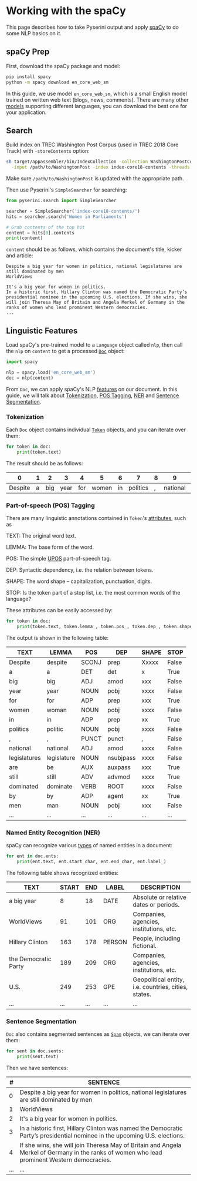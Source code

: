 # Working with the spaCy

This page describes how to take Pyserini output and apply [spaCy](https://spacy.io/) to do some NLP basics on it.


## spaCy Prep

First, download the spaCy package and model:

```bash
pip install spacy
python -m spacy download en_core_web_sm
```

In this guide, we use model `en_core_web_sm`, which is a small English model trained on written web text (blogs, news, comments).
There are many other [models](https://spacy.io/usage/models) supporting different languages, you can download the best one for your application.


## Search

Build index on TREC Washington Post Corpus (used in TREC 2018 Core Track) with `-storeContents` option:

```bash
sh target/appassembler/bin/IndexCollection -collection WashingtonPostCollection -generator WashingtonPostGenerator \
  -input /path/to/WashingtonPost -index index-core18-contents -threads 8 -storePositions -storeDocvectors -storeContents
```

Make sure `/path/to/WashingtonPost` is updated with the appropriate path.

Then use Pyserini's `SimpleSearcher` for searching:

```python
from pyserini.search import SimpleSearcher

searcher = SimpleSearcher('index-core18-contents/')
hits = searcher.search('Women in Parliaments')

# Grab contents of the top hit
content = hits[0].contents
print(content)
```

`content` should be as follows, which contains the document's title, kicker and article:

```text
Despite a big year for women in politics, national legislatures are still dominated by men
WorldViews

It's a big year for women in politics.
In a historic first, Hillary Clinton was named the Democratic Party’s presidential nominee in the upcoming U.S. elections. If she wins, she will join Theresa May of Britain and Angela Merkel of Germany in the ranks of women who lead prominent Western democracies.
...
```


## Linguistic Features

Load spaCy's pre-trained model to a `Language` object called `nlp`, then call the `nlp` on `content` to get a processed [`Doc`](https://spacy.io/api/doc) object:

```python
import spacy

nlp = spacy.load('en_core_web_sm')
doc = nlp(content)
```

From `Doc`, we can apply spaCy's NLP [features](https://spacy.io/usage/spacy-101#features) on our document.
In this guide, we will talk about [Tokenization](#tokenization), [POS Tagging](#part-of-speech-pos-tagging), [NER](#named-entity-recognition-ner) and [Sentence Segmentation](#sentence-segmentation).


### Tokenization

Each `Doc` object contains individual [`Token`](https://spacy.io/api/token) objects, and you can iterate over them:

```python
for token in doc:
    print(token.text)
```

The result should be as follows:

| 0 | 1 | 2 | 3 | 4 | 5 | 6 | 7 | 8 | 9 | 10 | 11 | 12 | 13 | 14 | 15 | ... |
|---|---|---|---|---|---|---|---|---|---|---|---|---|---|---|---|---|
| Despite | a | big | year | for | women | in | politics | , | national | legislatures | are | still | dominated | by | men | ... |


### Part-of-speech (POS) Tagging

There are many linguistic annotations contained in `Token`'s [attributes](https://spacy.io/api/token#attributes), such as

TEXT: The original word text.

LEMMA: The base form of the word.

POS: The simple [UPOS](https://universaldependencies.org/docs/u/pos/) part-of-speech tag.

DEP: Syntactic dependency, i.e. the relation between tokens.

SHAPE: The word shape – capitalization, punctuation, digits.

STOP: Is the token part of a stop list, i.e. the most common words of the language?

These attributes can be easily accessed by:

```python
for token in doc:
    print(token.text, token.lemma_, token.pos_, token.dep_, token.shape_, token.is_stop)
```

The output is shown in the following table:

| TEXT | LEMMA | POS | DEP | SHAPE | STOP |
|---|---|---|---|---|---|
| Despite | despite | SCONJ | prep | Xxxxx | False |
| a | a | DET | det | x | True |
| big | big | ADJ | amod | xxx | False |
| year | year | NOUN | pobj | xxxx | False |
| for | for | ADP | prep | xxx | True |
| women | woman | NOUN | pobj | xxxx | False |
| in | in | ADP | prep | xx | True |
| politics | politic | NOUN | pobj | xxxx | False |
| , | , | PUNCT | punct | , | False |
| national | national | ADJ | amod | xxxx | False |
| legislatures | legislature | NOUN | nsubjpass | xxxx | False |
| are | be | AUX | auxpass | xxx | True |
| still | still | ADV | advmod | xxxx | True |
| dominated | dominate | VERB | ROOT | xxxx | False |
| by | by | ADP | agent | xx | True |
| men | man | NOUN | pobj | xxx | False |
| ... | ... | ... | ... | ... | ... |


### Named Entity Recognition (NER)

spaCy can recognize various [types](https://spacy.io/api/annotation#named-entities) of named entities in a document:

```python
for ent in doc.ents:
    print(ent.text, ent.start_char, ent.end_char, ent.label_)
```

The following table shows recognized entities:

| TEXT | START | END | LABEL | DESCRIPTION |
|---|---|---|---|---|
| a big year | 8 | 18 | DATE | Absolute or relative dates or periods. |
| WorldViews | 91 | 101 | ORG | Companies, agencies, institutions, etc. |
| Hillary Clinton | 163 | 178 | PERSON | People, including fictional. |
| the Democratic Party | 189 | 209 | ORG | Companies, agencies, institutions, etc. |
| U.S. | 249 | 253 | GPE | Geopolitical entity, i.e. countries, cities, states. |
| ... | ... | ... | ... | ... |


### Sentence Segmentation

`Doc` also contains segmented sentences as [`Span`](https://spacy.io/api/span) objects, we can iterate over them:

```python
for sent in doc.sents:
    print(sent.text)
```

Then we have sentences:

| # | SENTENCE |
|---|---|
| 0 | Despite a big year for women in politics, national legislatures are still dominated by men |
| 1 | WorldViews |
| 2 | It's a big year for women in politics. |
| 3 | In a historic first, Hillary Clinton was named the Democratic Party’s presidential nominee in the upcoming U.S. elections. |
| 4 | If she wins, she will join Theresa May of Britain and Angela Merkel of Germany in the ranks of women who lead prominent Western democracies. |
| ... | ... |

